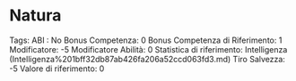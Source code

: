 # Natura

Tags: ABI
: No
Bonus Competenza: 0
Bonus Competenza di Riferimento: 1
Modificatore: -5
Modificatore  Abilità: 0
Statistica di riferimento: Intelligenza (Intelligenza%201bff32db87ab426fa206a52ccd063fd3.md)
Tiro Salvezza: -5
Valore di riferimento: 0